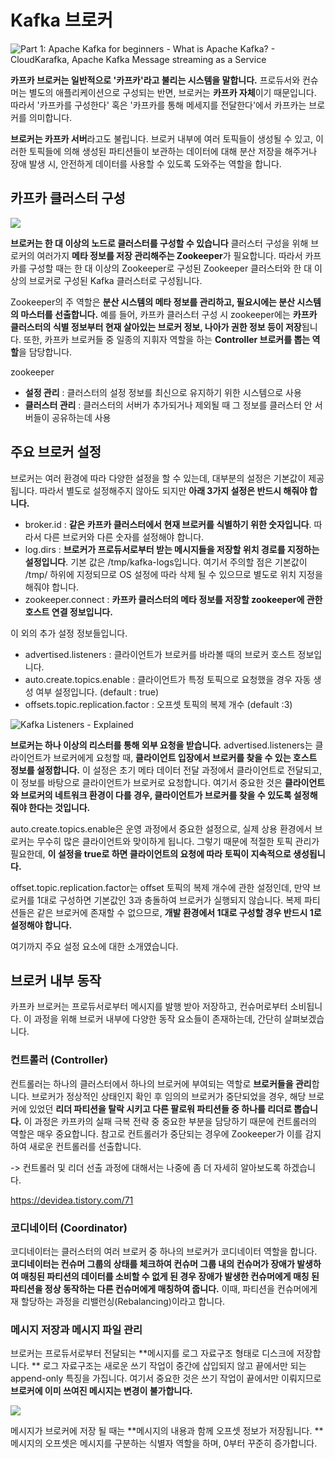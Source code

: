# Kafka 브로커

![Part 1: Apache Kafka for beginners - What is Apache Kafka? - CloudKarafka,  Apache Kafka Message streaming as a Service](https://www.cloudkarafka.com/img/blog/kafka-broker-beginner.png)

**카프카 브로커는 일반적으로 '카프카'라고 불리는 시스템을 말합니다.** 
프로듀서와 컨슈머는 별도의 애플리케이션으로 구성되는 반면, 브로커는 **카프카 자체**이기 때문입니다. 
따라서 '카프카를 구성한다' 혹은 '카프카를 통해 메세지를 전달한다'에서 카프카는 브로커를 의미합니다.

**브로커는 카프카 서버**라고도 불립니다.
브로커 내부에 여러 토픽들이 생성될 수 있고, 이러한 토픽들에 의해 생성된 파티션들이 보관하는 데이터에 대해 분산 저장을 해주거나 장애 발생 시, 안전하게 데이터를 사용할 수 있도록 도와주는 역할을 합니다. 


## 카프카 클러스터 구성

![](https://ichi.pro/assets/images/max/724/1*c-NitozGuevoN-rYY8Jwew.png)

**브로커는 한 대 이상의 노드로 클러스터를 구성할 수 있습니다**
클러스터 구성을 위해 브로커의 여러가지 **메타 정보를 저장 관리해주는 Zookeeper**가 필요합니다. 
따라서 카프카를 구성할 때는 한 대 이상의 Zookeeper로 구성된 Zookeeper 클러스터와 한 대 이상의 브로커로 구성된 Kafka 클러스터로 구성됩니다.

Zookeeper의 주 역할은 **분산 시스템의 메타 정보를 관리하고, 필요시에는 분산 시스템의 마스터를 선출합니다.** 예를 들어, 카프카 클러스터 구성 시 zookeeper에는  **카프카 클러스터의 식별 정보부터 현재 살아있는 브로커 정보, 나아가 권한 정보 등이 저장**됩니다. 또한, 카프카 브로커들 중 일종의 지휘자 역할을 하는 **Controller 브로커를 뽑는 역할**을 담당합니다.

zookeeper
- **설정 관리** : 클러스터의 설정 정보를 최신으로 유지하기 위한 시스템으로 사용
- **클러스터 관리** : 클러스터의 서버가 추가되거나 제외될 때 그 정보를 클러스터 안 서버들이 공유하는데 사용


## 주요 브로커 설정

브로커는 여러 환경에 따라 다양한 설정을 할 수 있는데, 대부분의 설정은 기본값이 제공됩니다. 따라서 별도로 설정해주지 않아도 되지만 **아래 3가지 설정은 반드시 해줘야 합니다.**

- broker.id : **같은 카프카 클러스터에서 현재 브로커를 식별하기 위한 숫자입니다**. 따라서 다른 브로커와 다른 숫자를 설정해야 합니다.
- log.dirs : **브로커가 프로듀서로부터 받는 메시지들을 저장할 위치 경로를 지정하는 설정입니다**. 기본 값은 /tmp/kafka-logs입니다. 여기서 주의할 점은 기본값이 /tmp/ 하위에 지정되므로 OS 설정에 따라 삭제 될 수 있으므로 별도로 위치 지정을 해줘야 합니다.
- zookeeper.connect : **카프카 클러스터의 메타 정보를 저장할 zookeeper에 관한 호스트 연결 정보입니다.**


이 외의 추가 설정 정보들입니다.

- advertised.listeners : 클라이언트가 브로커를 바라볼 때의 브로커 호스트 정보입니다.
- auto.create.topics.enable : 클라이언트가 특정 토픽으로 요청했을 경우 자동 생성 여부 설정입니다. (default : true)
- offsets.topic.replication.factor : 오프셋 토픽의 복제 개수 (default :3)

![Kafka Listeners - Explained](https://rmoff.net/images/2018/08/docker01.png)

**브로커는 하나 이상의 리스터를 통해 외부 요청을 받습니다.** 
advertised.listeners는 클라이언트가 브로커에게 요청할 때, **클라이언트 입장에서 브로커를 찾을 수 있는 호스트 정보를 설정합니다.** 이 설정은 초기 메타 데이터 전달 과정에서 클라이언트로 전달되고, 이 정보를 바탕으로 클라이언트가 브로커로 요청합니다. 
여기서 중요한 것은 **클라이언트와 브로커의 네트워크 환경이 다를 경우, 클라이언트가 브로커를 찾을 수 있도록 설정해줘야 한다는 것입니다.**

auto.create.topics.enable은 운영 과정에서 중요한 설정으로, 실제 상용 환경에서 브로커는 무수히 많은 클라이언트와 맞이하게 됩니다. 그렇기 때문에 적절한 토픽 관리가 필요한데, **이 설정을 true로 하면 클라이언트의 요청에 따라 토픽이 지속적으로 생성됩니다.**

offset.topic.replication.factor는 offset 토픽의 복제 개수에 관한 설정인데, 만약 브로커를 1대로 구성하면 기본값인 3과 충돌하여 브로커가 실행되지 않습니다. 복제 파티션들은 같은 브로커에 존재할 수 없으므로, **개발 환경에서 1대로 구성할 경우 반드시 1로 설정해야 합니다.**

여기까지 주요 설정 요소에 대한 소개였습니다. 


## 브로커 내부 동작

카프카 브로커는 프로듀서로부터 메시지를 발행 받아 저장하고, 컨슈머로부터 소비됩니다. 이 과정을 위해 브로커 내부에 다양한 동작 요소들이 존재하는데, 간단히 살펴보겠습니다.

### 컨트롤러 (Controller)
컨트롤러는 하나의 클러스터에서 하나의 브로커에 부여되는 역할로 **브로커들을 관리**합니다.
브로커가 정상적인 상태인지 확인 후 임의의 브로커가 중단되었을 경우, 해당 브로커에 있었던 **리더 파티션을 탈락 시키고 다른 팔로워 파티션들 중 하나를 리더로 뽑습니다.** 이 과정은 카프카의 실패 극복 전략 중 중요한 부분을 담당하기 때문에 컨트롤러의 역할은 매우 중요합니다. 참고로 컨트롤러가 중단되는 경우에 Zookeeper가 이를 감지하여 새로운 컨트롤러를 선출합니다. 

-> 컨트롤러 및 리더 선출 과정에 대해서는 나중에 좀 더 자세히 알아보도록 하겠습니다.

https://devidea.tistory.com/71


### 코디네이터 (Coordinator)
코디네이터는 클러스터의 여러 브로커 중 하나의 브로커가 코디네이터 역할을 합니다.
**코디네이터는 컨슈머 그룹의 상태를 체크하여 컨슈머 그룹 내의 컨슈머가 장애가 발생하여 매칭된 파티션의 데이터를 소비할 수 없게 된 경우 장애가 발생한 컨슈머에게 매칭 된 파티션을 정상 동작하는 다른 컨슈머에게 매칭하여 줍니다.** 
이때, 파티션을 컨슈머에게 재 할당하는 과정을 리밸런싱(Rebalancing)이라고 합니다.


### 메시지 저장과 메시지 파일 관리
브로커는 프로듀서로부터 전달되는 **메시지를 로그 자료구조 형태로 디스크에 저장합니다. **
로그 자료구조는 새로운 쓰기 작업이 중간에 삽입되지 않고 끝에서만 되는 append-only 특징을 가집니다. 
여기서 중요한 것은 쓰기 작업이 끝에서만 이뤄지므로 **브로커에 이미 쓰여진 메시지는 변경이 불가합니다.**

![](https://blog.kakaocdn.net/dn/dkKtMU/btqC2szqNDt/QowXvRgKUAEzQfz282wa1k/img.png)

메시지가 브로커에 저장 될 때는 **메시지의 내용과 함께 오프셋 정보가 저장됩니다. ** 메시지의 오프셋은 메시지를 구분하는 식별자 역할을 하며, 0부터 꾸준히 증가합니다. 

